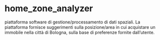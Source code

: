 # home_zone_analyzer
piattaforma software di gestione/processamento di dati spaziali. La piattaforma fornisce suggerimenti sulla posizione/area in cui acquistare un immobile nella città di Bologna, sulla base di preferenze fornite dall’utente.
